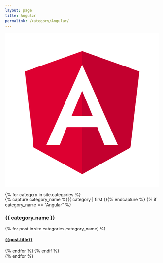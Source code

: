 ```yaml
---
layout: page
title: Angular
permalink: /category/Angular/
---
```


![Angular](/assets/angular.svg)
<div id="archives">
{% for category in site.categories %}
  <div class="archive-group">
    {% capture category_name %}{{ category | first }}{% endcapture %}
    {% if category_name == "Angular" %}
    <div id="#{{ category_name | slugize }}"></div>
    <p></p>
    <h3 class="category-head">{{ category_name }}</h3>
    <a name="{{ category_name | slugize }}"></a>
    {% for post in site.categories[category_name] %}
        <article class="archive-item">
        <h4><a href="{{ site.baseurl }}{{ post.url }}">{{post.title}}</a></h4>
        </article>
    {% endfor %}
    {% endif %}
  </div>
{% endfor %}
</div>